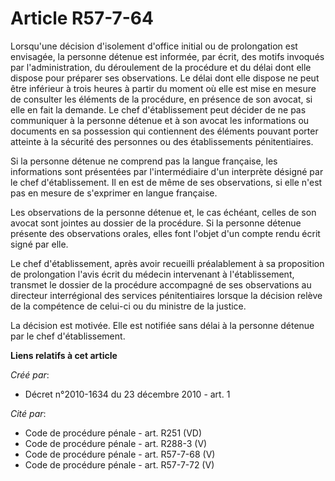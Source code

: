 # Article R57-7-64

Lorsqu'une décision d'isolement d'office initial ou de prolongation est envisagée, la personne détenue est informée, par
écrit, des motifs invoqués par l'administration, du déroulement de la procédure et du délai dont elle dispose pour préparer
ses observations. Le délai dont elle dispose ne peut être inférieur à trois heures à partir du moment où elle est mise en
mesure de consulter les éléments de la procédure, en présence de son avocat, si elle en fait la demande. Le chef
d'établissement peut décider de ne pas communiquer à la personne détenue et à son avocat les informations ou documents en sa
possession qui contiennent des éléments pouvant porter atteinte à la sécurité des personnes ou des établissements
pénitentiaires. 

Si la personne détenue ne comprend pas la langue française, les informations sont présentées par l'intermédiaire d'un
interprète désigné par le chef d'établissement. Il en est de même de ses observations, si elle n'est pas en mesure de
s'exprimer en langue française. 

Les observations de la personne détenue et, le cas échéant, celles de son avocat sont jointes au dossier de la procédure. Si
la personne détenue présente des observations orales, elles font l'objet d'un compte rendu écrit signé par elle. 

Le chef d'établissement, après avoir recueilli préalablement à sa proposition de prolongation l'avis écrit du médecin
intervenant à l'établissement, transmet le dossier de la procédure accompagné de ses observations au directeur interrégional
des services pénitentiaires lorsque la décision relève de la compétence de celui-ci ou du ministre de la justice. 

La décision est motivée. Elle est notifiée sans délai à la personne détenue par le chef d'établissement.

**Liens relatifs à cet article**

_Créé par_:

  - Décret n°2010-1634 du 23 décembre 2010 - art. 1

_Cité par_:

  - Code de procédure pénale - art. R251 (VD)
  - Code de procédure pénale - art. R288-3 (V)
  - Code de procédure pénale - art. R57-7-68 (V)
  - Code de procédure pénale - art. R57-7-72 (V)
